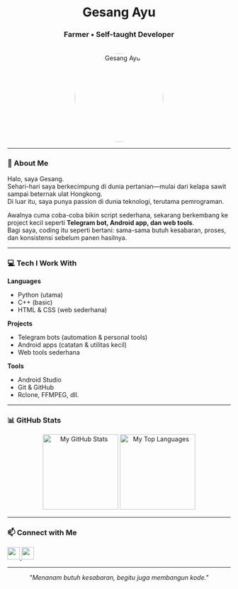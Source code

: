<h1 align="center">Gesang Ayu</h1>
<h3 align="center">Farmer • Self-taught Developer</h3>

<br>

<div align="center">
  <img src="https://github.com/clyfly.png" alt="Gesang Ayu" width="200" height="200" style="border-radius: 50%; object-fit: cover;">
</div>

---

### 🌱 About Me

Halo, saya Gesang.  
Sehari-hari saya berkecimpung di dunia pertanian—mulai dari kelapa sawit sampai beternak ulat Hongkong.  
Di luar itu, saya punya passion di dunia teknologi, terutama pemrograman.  

Awalnya cuma coba-coba bikin script sederhana, sekarang berkembang ke project kecil seperti **Telegram bot, Android app, dan web tools**.  
Bagi saya, coding itu seperti bertani: sama-sama butuh kesabaran, proses, dan konsistensi sebelum panen hasilnya.  

---

### 💻 Tech I Work With

**Languages**
- Python (utama)
- C++ (basic)
- HTML & CSS (web sederhana)

**Projects**
- Telegram bots (automation & personal tools)  
- Android apps (catatan & utilitas kecil)  
- Web tools sederhana  

**Tools**
- Android Studio  
- Git & GitHub  
- Rclone, FFMPEG, dll.  

---

### 📊 GitHub Stats

<p align="center">
  <img height="170em" src="https://github-readme-stats.vercel.app/api?username=clyfly&show_icons=true&theme=default&hide_border=true&count_private=true" alt="My GitHub Stats" />
  <img height="170em" src="https://github-readme-stats.vercel.app/api/top-langs/?username=clyfly&theme=default&hide_border=true&layout=compact&langs_count=8" alt="My Top Languages" />
</p>

---

### 📫 Connect with Me

<p align="left">
  <a href="https://t.me/clyfly" target="_blank">
    <img src="https://img.shields.io/badge/Telegram-26A5E4?style=for-the-badge&logo=telegram&logoColor=white" height="28"/>
  </a>
  <a href="https://github.com/clyfly" target="_blank">
    <img src="https://img.shields.io/badge/GitHub-181717?style=for-the-badge&logo=github&logoColor=white" height="28"/>
  </a>
</p>

---

<p align="center">
  <i>"Menanam butuh kesabaran, begitu juga membangun kode."</i>
</p>
